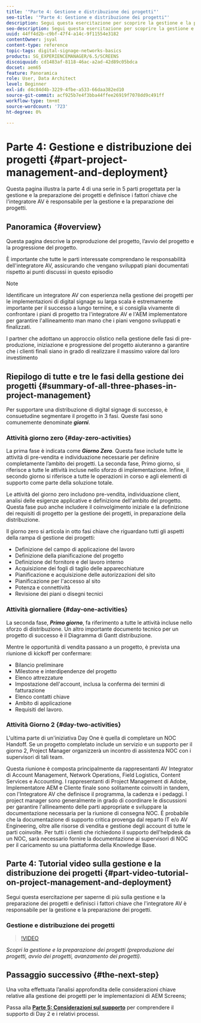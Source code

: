 ```yaml
---
title: '"Parte 4: Gestione e distribuzione dei progetti"'
seo-title: '"Parte 4: Gestione e distribuzione dei progetti"'
description: Segui questa esercitazione per scoprire la gestione e la preparazione dei progetti (preproduzione, avvio dei progetti, avanzamento dei progetti). Inoltre, scopri come viene definito l’ambito e la pianificazione del progetto, insieme alla raccolta di informazioni su fornitori, manodopera interna e fogli di lavoro.
seo-description: Segui questa esercitazione per scoprire la gestione e la preparazione dei progetti (preproduzione, avvio dei progetti, avanzamento dei progetti). Inoltre, scopri come viene definito l’ambito e la pianificazione del progetto, insieme alla raccolta di informazioni su fornitori, manodopera interna e fogli di lavoro.
uuid: 44ff4d2b-c9bf-47f4-a14c-9f11554e3182
contentOwner: jsyal
content-type: reference
topic-tags: digital-signage-networks-basics
products: SG_EXPERIENCEMANAGER/6.5/SCREENS
discoiquuid: cd1483af-8118-46ac-a2ad-42d89c05bdca
docset: aem65
feature: Panoramica
role: User, Data Architect
level: Beginner
exl-id: d4c84d4b-3229-4fbe-a533-66daa382ed10
source-git-commit: acf925b7e4f3bba44ffee26919f7078dd9c491ff
workflow-type: tm+mt
source-wordcount: '723'
ht-degree: 0%

---
```


# Parte 4: Gestione e distribuzione dei progetti {#part-project-management-and-deployment}

Questa pagina illustra la parte 4 di una serie in 5 parti progettata per la gestione e la preparazione dei progetti e definisce i fattori chiave che l&#39;integratore AV è responsabile per la gestione e la preparazione dei progetti.

## Panoramica {#overview}

Questa pagina descrive la preproduzione del progetto, l’avvio del progetto e la progressione del progetto.

È importante che tutte le parti interessate comprendano le responsabilità dell&#39;integratore AV, assicurando che vengano sviluppati piani documentati rispetto ai punti discussi in questo episodio

>[!NOTE]
>
>Identificare un integratore AV con esperienza nella gestione dei progetti per le implementazioni di digital signage su larga scala è estremamente importante per il successo a lungo termine, e si consiglia vivamente di confrontare i piani di progetto tra l&#39;integratore AV e l&#39;AEM implementatore per garantire l&#39;allineamento man mano che i piani vengono sviluppati e finalizzati.
>
>I partner che adottano un approccio olistico nella gestione delle fasi di pre-produzione, iniziazione e progressione del progetto aiuteranno a garantire che i clienti finali siano in grado di realizzare il massimo valore dal loro investimento

## Riepilogo di tutte e tre le fasi della gestione dei progetti {#summary-of-all-three-phases-in-project-management}

Per supportare una distribuzione di digital signage di successo, è consuetudine segmentare il progetto in 3 fasi. Queste fasi sono comunemente denominate ***giorni***.

### Attività giorno zero {#day-zero-activities}

La prima fase è indicata come ***Giorno Zero***. Questa fase include tutte le attività di pre-vendita e individuazione necessarie per definire completamente l’ambito dei progetti. La seconda fase, Primo giorno, si riferisce a tutte le attività incluse nello sforzo di implementazione. Infine, il secondo giorno si riferisce a tutte le operazioni in corso e agli elementi di supporto come parte della soluzione totale.

Le attività del giorno zero includono pre-vendita, individuazione client, analisi delle esigenze applicative e definizione dell&#39;ambito del progetto. Questa fase può anche includere il coinvolgimento iniziale e la definizione dei requisiti di progetto per la gestione dei progetti, in preparazione della distribuzione.

Il giorno zero si articola in otto fasi chiave che riguardano tutti gli aspetti della rampa di gestione dei progetti:

* Definizione del campo di applicazione del lavoro
* Definizione della pianificazione del progetto
* Definizione del fornitore e del lavoro interno
* Acquisizione dei fogli di taglio delle apparecchiature
* Pianificazione e acquisizione delle autorizzazioni del sito
* Pianificazione per l&#39;accesso al sito
* Potenza e connettività
* Revisione dei piani o disegni tecnici

### Attività giornaliere {#day-one-activities}

La seconda fase, ***Primo giorno***, fa riferimento a tutte le attività incluse nello sforzo di distribuzione. Un altro importante documento tecnico per un progetto di successo è il Diagramma di Gantt distribuzione.

Mentre le opportunità di vendita passano a un progetto, è prevista una riunione di kickoff per confermare:

* Bilancio preliminare
* Milestone e interdipendenze del progetto
* Elenco attrezzature
* Impostazione dell&#39;account, inclusa la conferma dei termini di fatturazione
* Elenco contatti chiave
* Ambito di applicazione
* Requisiti del lavoro.

### Attività Giorno 2 {#day-two-activities}

L&#39;ultima parte di un&#39;iniziativa Day One è quella di completare un NOC Handoff. Se un progetto completato include un servizio e un supporto per il giorno 2, Project Manager organizzerà un incontro di assistenza NOC con i supervisori di tali team.

Questa riunione è composta principalmente da rappresentanti AV Integrator di Account Management, Network Operations, Field Logistics, Content Services e Accounting. I rappresentanti di Project Management di Adobe, Implementatore AEM e Cliente finale sono solitamente coinvolti in tandem, con l&#39;Integratore AV che definisce il programma, la cadenza e i pedaggi. I project manager sono generalmente in grado di coordinare le discussioni per garantire l&#39;allineamento delle parti appropriate e sviluppare la documentazione necessaria per la riunione di consegna NOC. È probabile che la documentazione di supporto critica provenga dal reparto IT e/o AV Engineering, oltre alle risorse di vendita e gestione degli account di tutte le parti coinvolte. Per tutti i clienti che richiedono il supporto dell&#39;helpdesk da un NOC, sarà necessario fornire la documentazione ai supervisori di NOC per il caricamento su una piattaforma della Knowledge Base.

## Parte 4: Tutorial video sulla gestione e la distribuzione dei progetti {#part-video-tutorial-on-project-management-and-deployment}

Segui questa esercitazione per saperne di più sulla gestione e la preparazione dei progetti e definisci i fattori chiave che l&#39;integratore AV è responsabile per la gestione e la preparazione dei progetti.

### Gestione e distribuzione dei progetti

>[!VIDEO](https://video.tv.adobe.com/v/28408)

*Scopri la gestione e la preparazione dei progetti (preproduzione dei progetti, avvio dei progetti, avanzamento dei progetti).*

## Passaggio successivo {#the-next-step}

Una volta effettuata l’analisi approfondita delle considerazioni chiave relative alla gestione dei progetti per le implementazioni di AEM Screens;

Passa alla **[Parte 5: Considerazioni sul supporto](support-considerations.md)** per comprendere il supporto di Day 2 e i relativi processi.
